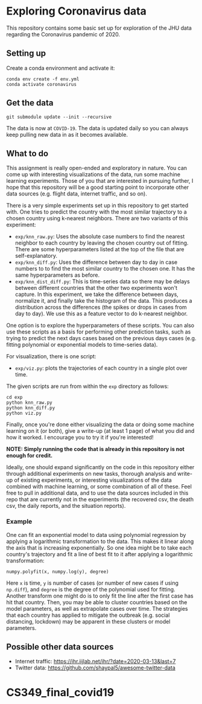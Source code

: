 # Exploring Coronavirus data 

This repository contains some basic set up for exploration of the JHU data regarding
the Coronavirus pandemic of 2020.

## Setting up

Create a conda environment and activate it:

```
conda env create -f env.yml
conda activate coronavirus
```

## Get the data

```
git submodule update --init --recursive
```

The data is now at `COVID-19`. The data is updated daily so you can always keep pulling
new data in as it becomes available.

## What to do

This assignment is really open-ended and exploratory in nature. You can come up with
interesting visualizations of the data, run some machine learning experiments. Those
of you that are interested in pursuing further, I hope that this repository will be
a good starting point to incorporate other data sources (e.g. flight data, internet
traffic, and so on).

There is a very simple experiments set up in this repository to get started with.
One tries to predict the country with the most similar trajectory to a chosen country
using k-nearest neighbors. There are two variants of this experiment:

- `exp/knn_raw.py`: Uses the absolute case numbers to find the nearest neighbor 
  to each country by leaving the chosen country out of fitting. There are some 
  hyperparameters listed at the top of the file that are self-explanatory.
- `exp/knn_diff.py`: Uses the difference between day to day in case numbers to
  to find the most similar country to the chosen one. It has the same hyperparameters
  as before.
- `exp/knn_dist_diff.py`: This is time-series data so there may be delays between
  different countries that the other two experiments won't capture. In this 
  experiment, we take the difference between days, normalize it, and finally take
  the histogram of the data. This produces a distribution across the differences (the spikes or drops in cases from day to day). We use this as a feature vector
  to do k-nearest neighbor.

One option is to explore the hyperparameters of these scripts. You can also use these
scripts as a basis for performing other prediction tasks, such as trying to predict the
next days cases based on the previous days cases (e.g. fitting polynomial or exponential
models to time-series data).

For visualization, there is one script:

- `exp/viz.py`: plots the trajectories of each country in a single
  plot over time.

The given scripts are run from within the `exp` directory as follows:

```
cd exp
python knn_raw.py
python knn_diff.py
python viz.py
```

Finally, once you're done either visualizing the data or doing some machine learning on it
(or both), give a write-up (at least 1 page) of what you did and how it worked. I encourage you to try it if you're interested!

**NOTE: Simply running the code that is already in this repository is not enough for credit.**

Ideally, one should expand significantly on the code in this repository either through
additional experiments on new tasks, thorough analysis and write-up of existing experiments,
or interesting visualizations of the data combined with machine learning, or some 
combination of all of these. Feel free to pull in additional data, and to use the data
sources included in this repo that are currently not in the experiments (the recovered csv, the death csv, the daily reports,
and the situation reports).

### Example

One can fit an exponential model to data using polynomial 
regression by applying a logarithmic transformation to 
the data. This makes it linear along the axis that is 
increasing exponentially. So one idea might be to take each
country's trajectory and fit a line of best fit to it after
applying a logarithmic transformation:

```
numpy.polyfit(x, numpy.log(y), degree)
```

Here `x` is time, `y` is number of cases (or number of new cases if using `np.diff`), and `degree` is the degree of the polynomial used for fitting. Another transform one might do is to only fit the line after the first case has hit that
country. Then, you may be able to cluster countries based on
the model parameters, as well as extrapolate cases over
time. The strategies that each country has applied to
mitigate the outbreak (e.g. social distancing, lockdown) may 
be apparent in these clusters or model parameters.



## Possible other data sources

- Internet traffic: https://ihr.iijlab.net/ihr/?date=2020-03-13&last=7
- Twitter data: https://github.com/shaypal5/awesome-twitter-data
# CS349_final_covid19
